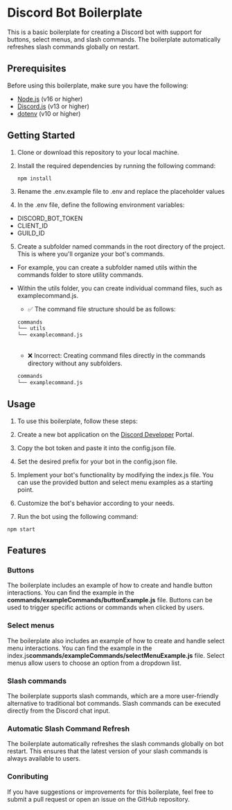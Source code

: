 # Discord Bot Boilerplate

This is a basic boilerplate for creating a Discord bot with support for buttons, select menus, and slash commands. The boilerplate automatically refreshes slash commands globally on restart.

## Prerequisites

Before using this boilerplate, make sure you have the following:

- [Node.js](https://nodejs.org) (v16 or higher)
- [Discord.js](https://discord.js.org) (v13 or higher)
- [dotenv](https://www.npmjs.com/package/dotenv) (v10 or higher)

## Getting Started

1. Clone or download this repository to your local machine.
2. Install the required dependencies by running the following command:

   ```shell
   npm install
   ```

3. Rename the .env.example file to .env and replace the placeholder values

4. In the .env file, define the following environment variables:

- DISCORD_BOT_TOKEN
- CLIENT_ID
- GUILD_ID

5. Create a subfolder named commands in the root directory of the project. This is where you'll organize your bot's commands.

- For example, you can create a subfolder named utils within the commands folder to store utility commands.

- Within the utils folder, you can create individual command files, such as examplecommand.js.
  <br>

  - ✅ The command file structure should be as follows:

  ```markdown
  commands
  └── utils
  └── examplecommand.js
  ```

  <br>

  - ❌ Incorrect: Creating command files directly in the commands directory without any subfolders.

  ```markdown
  commands
  └── examplecommand.js
  ```

## Usage

1. To use this boilerplate, follow these steps:

2. Create a new bot application on the [Discord Developer](https://discord.com/developers/applications) Portal.

3. Copy the bot token and paste it into the config.json file.

4. Set the desired prefix for your bot in the config.json file.

5. Implement your bot's functionality by modifying the index.js file. You can use the provided button and select menu examples as a starting point.

6. Customize the bot's behavior according to your needs.

7. Run the bot using the following command:

```shell
npm start
```

## Features

### Buttons

The boilerplate includes an example of how to create and handle button interactions. You can find the example in the **commands/exampleCommands/buttonExample.js** file. Buttons can be used to trigger specific actions or commands when clicked by users.

### Select menus

The boilerplate also includes an example of how to create and handle select menu interactions. You can find the example in the index.js**commands/exampleCommands/selectMenuExample.js** file. Select menus allow users to choose an option from a dropdown list.

### Slash commands

The boilerplate supports slash commands, which are a more user-friendly alternative to traditional bot commands. Slash commands can be executed directly from the Discord chat input.

### Automatic Slash Command Refresh

The boilerplate automatically refreshes the slash commands globally on bot restart. This ensures that the latest version of your slash commands is always available to users.

### Conributing

If you have suggestions or improvements for this boilerplate, feel free to submit a pull request or open an issue on the GitHub repository.
